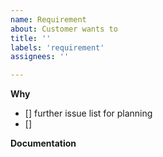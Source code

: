 ```yaml
---
name: Requirement
about: Customer wants to
title: ''
labels: 'requirement'
assignees: ''

---
```


**Why**

<!--Describe what the customer want :
As a type of user,  
I want specific goal so that specific reason.
Scenario overall behaviour Given some initial content When an event occurs Then ensure some outcomes Failure and error behaviour.
-->

- [] further issue list for planning
- []

**Documentation**
